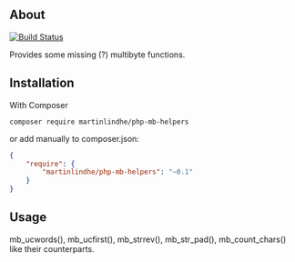 ## About
[![Build Status](https://travis-ci.org/martinlindhe/php-mb-helpers.png?branch=master)](https://travis-ci.org/martinlindhe/php-mb-helpers)

Provides some missing (?) multibyte functions.

## Installation
With Composer


```
composer require martinlindhe/php-mb-helpers
```

or add manually to composer.json:

```json
{
    "require": {
        "martinlindhe/php-mb-helpers": "~0.1"
    }
}
```


## Usage

mb_ucwords(), mb_ucfirst(), mb_strrev(), mb_str_pad(), mb_count_chars() like their counterparts.
